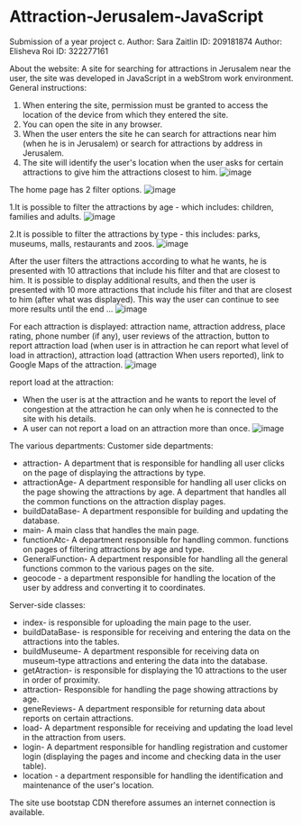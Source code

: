 # Attraction-Jerusalem-JavaScript

Submission of a year project c.
Author: Sara Zaitlin ID: 209181874
Author: Elisheva Roi ID: 322277161

About the website:
A site for searching for attractions in Jerusalem near the user, the site was developed in JavaScript in a webStrom work environment.
General instructions:
1. When entering the site, permission must be granted to access the location of the device from which they entered the site.
2. You can open the site in any browser.
3. When the user enters the site he can search for attractions near him (when he is in Jerusalem) or search for attractions by address in Jerusalem.
4. The site will identify the user's location when the user asks for certain attractions to give him the attractions closest to him.
![image](https://user-images.githubusercontent.com/88738433/182319209-de8e12af-bc05-4570-a52c-dbfccf0a6302.png)

The home page has 2 filter options.
![image](https://user-images.githubusercontent.com/88738433/182316282-f9a31781-43b6-4d86-91ac-9bd7d45139d3.png)

 1.It is possible to filter the attractions by age - which includes: children, families and adults.
![image](https://user-images.githubusercontent.com/88738433/182316399-e76dbf4b-1af6-4c5d-915e-2102208c66d4.png)

 2.It is possible to filter the attractions by type - this includes: parks, museums, malls, restaurants and zoos.
 ![image](https://user-images.githubusercontent.com/88738433/182316562-bb6831db-7d0d-49fa-b013-1c2d07d54901.png)

After the user filters the attractions according to what he wants, he is presented with 10 attractions that include his filter and that are closest to him.
It is possible to display additional results, and then the user is presented with 10 more attractions that include his filter and that are closest to him (after what was displayed). 
This way the user can continue to see more results until the end ...
![image](https://user-images.githubusercontent.com/88738433/182317165-b18ba958-c46f-460e-9b21-898bf9c7632f.png)

For each attraction is displayed: attraction name, attraction address, place rating, phone number (if any), user reviews of the attraction,
button to report attraction load (when user is in attraction he can report what level of load in attraction), attraction load (attraction When users reported), link to Google Maps of the attraction.
![image](https://user-images.githubusercontent.com/88738433/182318536-1a21a067-947a-4039-9ce3-2c53a6f7d768.png)

report load at the attraction:
* When the user is at the attraction and he wants to report the level of congestion at the attraction he can only when he is connected to the site with his details.
* A user can not report a load on an attraction more than once.
![image](https://user-images.githubusercontent.com/88738433/182318709-5dbfdaaa-973d-4ee1-a3be-a9a885598b9e.png)

The various departments:
Customer side departments:
* attraction- A department that is responsible for handling all user clicks on the page of displaying the attractions by type.
* attractionAge- A department responsible for handling all user clicks on the page showing the attractions by age.
A department that handles all the common functions on the attraction display pages.
* buildDataBase- A department responsible for building and updating the database.
* main- A main class that handles the main page.
* functionAtc- A department responsible for handling common. 
functions on pages of filtering attractions by age and type.
* GeneralFunction- A department responsible for handling all the general functions common to the various pages on the site.
 * geocode - a department responsible for handling the location of the user by address and converting it to coordinates.

Server-side classes:
* index- is responsible for uploading the main page to the user.
* buildDataBase- is responsible for receiving and entering the data on the attractions into the tables.
* buildMuseume- A department responsible for receiving data on museum-type attractions and entering the data into the database.
* getAtraction- is responsible for displaying the 10 attractions to the user in order of proximity.
* attraction- Responsible for handling the page showing attractions by age.
* geneReviews- A department responsible for returning data about reports on certain attractions.
* load- A department responsible for receiving and updating the load level in the attraction from users.
* login- A department responsible for handling registration and customer login (displaying the pages and income and checking data in the user table).
* location - a department responsible for handling the identification and maintenance of the user's location.

The site use bootstap CDN therefore assumes an internet connection is available.

